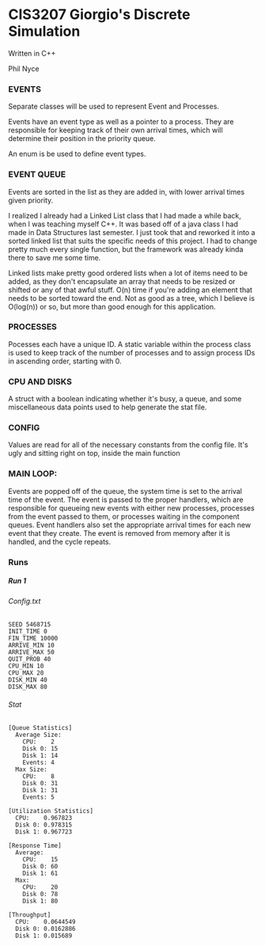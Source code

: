 # CIS3207 Giorgio's Discrete Simulation
  
  Written in C++
  
  Phil Nyce


### EVENTS

  Separate classes will be used to represent Event and Processes.

  Events have an event type as well as a pointer to a process. They are responsible for keeping track of their own arrival times, which will determine their position in the priority queue.

  An enum is be used to define event types.
  
  
### EVENT QUEUE
  
  Events are sorted in the list as they are added in, with lower arrival times given priority.
  
  I realized I already had a Linked List class that I had made a while back, when I was teaching myself C++. It was based off of a java class I had made in Data Structures last semester. I just took that and reworked it into a sorted linked list that suits the specific needs of this project. I had to change pretty much every single function, but the framework was already kinda there to save me some time.
  
  Linked lists make pretty good ordered lists when a lot of items need to be added, as they don't encapsulate an array that needs to be resized or shifted or any of that awful stuff. O(n) time if you're adding an element that needs to be sorted toward the end. Not as good as a tree, which I believe is O(log(n)) or so, but more than good enough for this application.


### PROCESSES

  Pocesses each have a unique ID. A static variable within the process class is used to keep track of the number of processes and to assign process IDs in ascending order, starting with 0.


### CPU AND DISKS

  A struct with a boolean indicating whether it's busy, a queue, and some miscellaneous data points used to help generate the stat file.


### CONFIG

  Values are read for all of the necessary constants from the config file. It's ugly and sitting right on top, inside the main function
  

### MAIN LOOP:

  Events are popped off of the queue, the system time is set to the arrival time of the event. The event is passed to the proper handlers, which are responsible for queueing new events with either new processes, processes from the event passed to them, or processes waiting in the component queues. Event handlers also set the appropriate arrival times for each new event that they create. The event is removed from memory after it is handled, and the cycle repeats.


### Runs

##### Run 1

###### Config.txt

```
SEED 5468715
INIT_TIME 0
FIN_TIME 10000
ARRIVE_MIN 10
ARRIVE_MAX 50
QUIT_PROB 40
CPU_MIN 10
CPU_MAX 20
DISK_MIN 40
DISK_MAX 80
```

###### Stat

```
[Queue Statistics]
  Average Size:
    CPU:    2
    Disk 0: 15
    Disk 1: 14
    Events: 4
  Max Size:
    CPU:    8
    Disk 0: 31
    Disk 1: 31
    Events: 5
    
[Utilization Statistics]
  CPU:    0.967823
  Disk 0: 0.978315
  Disk 1: 0.967723

[Response Time]
  Average:
    CPU:    15
    Disk 0: 60
    Disk 1: 61
  Max:
    CPU:    20
    Disk 0: 78
    Disk 1: 80
    
[Throughput]
  CPU:    0.0644549
  Disk 0: 0.0162886
  Disk 1: 0.015689
  ```
